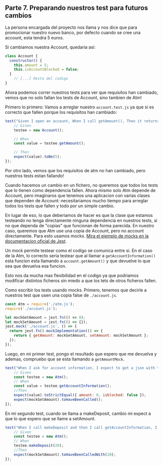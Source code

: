 ## Parte 7. Preparando nuestros test para futuros cambios
La persona encargada del proyecto nos llama y nos dice que para promocionar nuestro nuevo banco, por defecto cuando se cree una account, esta tendra 5 euros.

Si cambiamos nuestra Account, quedaria asi:
```javascript
class Account {
  constructor() {
    this.amount = 5;
    this.isAccountBlocked = false;
  }
    // [...] Resto del codigo
}
```

Ahora podemos correr nuestros tests para ver que requisitos han cambiado, vemos que no solo fallan los tests de Account, sino tambien de Atm!

Primero lo primero: Vamos a arreglar nuestro `account.test.js` ya que si es correcto que fallen porque los requisitos han cambiado:

```javascript
test("Given I open an account, When I call getAmount(), Then it returns 5", () => {
    // Given
    testee = new Account();

    // When
    const value = testee.getAmount();

    // Then
    expect(value).toBe(5);
});
```

Por otro lado, vemos que los requisitos de atm no han cambiado, pero nuestros tests estan fallando!

Cuando hacemos un cambio en un fichero, no queremos que todos los tests que lo tienen como dependencia fallen. Ahora mismo solo Atm depende de Account, pero imaginaros que tenemos una aplicacion con varias clases que dependen de Account: necesitariamos mucho tiempo para arreglar todos los tests que fallen y todo por un simple cambio.

En lugar de eso, lo que deberiamos de hacer es que la clase que estamos testeando no tenga directamente ninguna dependencia en nuestros tests, si no que dependa de "copias" que funcionan de forma parecida. En nuestro caso, queremos que Atm use una copia de Account, pero no account directamente. Para esto usamos mocks. [Mira el ejemplo de mocks en la documentacion oficial de Jest](https://jestjs.io/docs/mock-functions#mocking-modules).

Un mock permite testear como el codigo se comunica entre si. En el caso de la Atm, lo correcto seria testear que al llamar a `getAccountInformation()` esta funcion esta llamando a `account.getAmount()` y que devuelve lo que sea que devuelva esa funcion.

Esto nos da mucha mas flexibilidad en el codigo ya que podriamos modificar distintos ficheros sin miedo a que los tets de otros ficheros fallen.

Como escribir los tests usando mocks. Primero, tenemos que decirle a nuestros test que usen una copia false de `./account.js`.
```javascript
const Atm = require('./atm.js');
require('./account.js');

let mockGetAmount = jest.fn(() => 0);
let mockSetAmount = jest.fn(() => {});
jest.mock('./account.js', () => {
  return jest.fn().mockImplementation(() => {
    return { getAmount: mockGetAmount, setAmount: mockSetAmount };
  });
});
```

Luego, en mi primer test, pongo el resultado que espero que me devuelva y ademas, compruebo que se esta llamando a `getAmountMock`.
```javascript
test("When I ask for account information, I expect to get a json with the expected information", () => {
    // Given
    const testee = new Atm();
    // When
    const value = testee.getAccountInformation();
    //Then
    expect(value).toStrictEqual({ amount: 0, isblocked: false });
    expect(mockGetAmount).toHaveBeenCalled();
});
```

En mi segundo test, cuando se llama a makeDeposit, cambio mi expect a que lo que espero que se llame a setAmount. 

```javascript
test("When I call makeDeposit and then I call getAccountInformation, I expect to get a json with the expected information", () => {
    // Given
    const testee = new Atm();
    // When
    testee.makeDeposit(20);
    //Then
    expect(mockSetAmount).toHaveBeenCalledWith(20);
});
```

